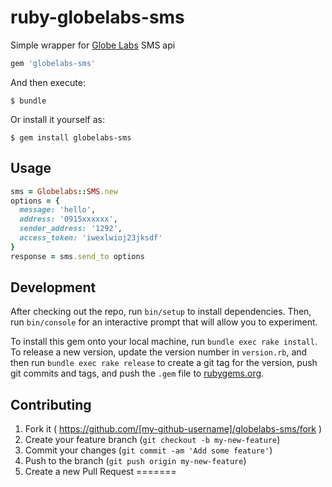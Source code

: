 # ruby-globelabs-sms
Simple wrapper for [Globe Labs](http://www.globelabs.com.ph/) SMS api

```ruby
gem 'globelabs-sms'
```

And then execute:

    $ bundle

Or install it yourself as:

    $ gem install globelabs-sms

## Usage

```ruby
sms = Globelabs::SMS.new
options = {
  message: 'hello',
  address: '0915xxxxxx',
  sender_address: '1292',
  access_token: 'iwexlwioj23jksdf'
}
response = sms.send_to options
```

## Development

After checking out the repo, run `bin/setup` to install dependencies. Then, run `bin/console` for an interactive prompt that will allow you to experiment.

To install this gem onto your local machine, run `bundle exec rake install`. To release a new version, update the version number in `version.rb`, and then run `bundle exec rake release` to create a git tag for the version, push git commits and tags, and push the `.gem` file to [rubygems.org](https://rubygems.org).

## Contributing

1. Fork it ( https://github.com/[my-github-username]/globelabs-sms/fork )
2. Create your feature branch (`git checkout -b my-new-feature`)
3. Commit your changes (`git commit -am 'Add some feature'`)
4. Push to the branch (`git push origin my-new-feature`)
5. Create a new Pull Request
=======
